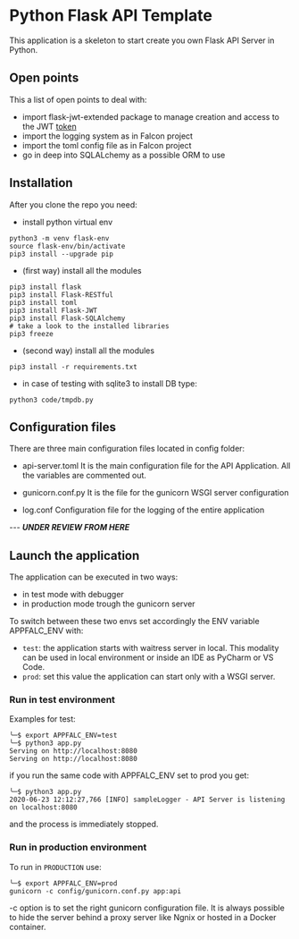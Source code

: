 # Python Flask API Template

This application is a skeleton to start create you own Flask API Server in Python.

## Open points

This a list of open points to deal with:

- import flask-jwt-extended package to manage creation and access to the JWT [token](https://flask-jwt-extended.readthedocs.io/en/stable/)
- import the logging system as in Falcon project
- import the toml config file as in Falcon project
- go in deep into SQLALchemy as a possible ORM to use

## Installation

After you clone the repo you need:

- install python virtual env

```shell
python3 -m venv flask-env
source flask-env/bin/activate
pip3 install --upgrade pip
```

- (first way) install all the modules

```shell
pip3 install flask
pip3 install Flask-RESTful
pip3 install toml
pip3 install Flask-JWT
pip3 install Flask-SQLAlchemy
# take a look to the installed libraries
pip3 freeze
```

- (second way) install all the modules
```shell
pip3 install -r requirements.txt
```

- in case of testing with sqlite3 to install DB type:
```shell
python3 code/tmpdb.py
```

## Configuration files

There are three main configuration files located in config folder:

- api-server.toml
It is the main configuration file for the API Application. All the variables are commented out.

- gunicorn.conf.py
It is the file for the gunicorn WSGI server configuration

- log.conf
Configuration file for the logging of the entire application

--- ***UNDER REVIEW FROM HERE***
## Launch the application

The application can be executed in two ways:

- in test mode with debugger
- in production mode trough the gunicorn server

To switch between these two envs set accordingly the ENV variable APPFALC_ENV with:

- `test`: the application starts with waitress server in local. This modality can be used in local environment or inside an IDE as PyCharm or VS Code.
- `prod`: set this value the application can start only with a WSGI server.

### Run in test environment

Examples for test:

```shell
╰─$ export APPFALC_ENV=test
╰─$ python3 app.py
Serving on http://localhost:8080
Serving on http://localhost:8080
```

if you run the same code with APPFALC_ENV set to prod you get:

```shell
╰─$ python3 app.py
2020-06-23 12:12:27,766 [INFO] sampleLogger - API Server is listening on localhost:8080
```

and the process is immediately stopped.

### Run in production environment

To run in `PRODUCTION` use:

```shell
╰─$ export APPFALC_ENV=prod
gunicorn -c config/gunicorn.conf.py app:api
```

-c option is to set the right gunicorn configuration file.
It is always possible to hide the server behind a proxy server like Ngnix or hosted in a Docker container.
